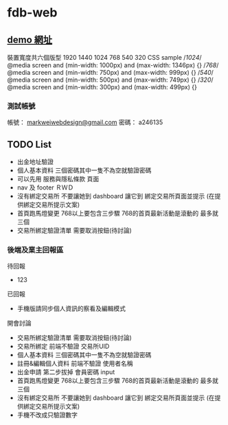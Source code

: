 # fdb-web

## [demo 網址](https://livepower0815.github.io/fdb-web/dist/)

裝置寬度共六個版型 1920 1440 1024 768 540 320
CSS sample
/*1024*/
@media screen and (min-width: 1000px) and (max-width: 1346px) {}
/*768*/
@media screen and (min-width: 750px) and (max-width: 999px) {}
/*540*/
@media screen and (min-width: 500px) and (max-width: 749px) {}
/*320*/
@media screen and (min-width: 300px) and (max-width: 499px) {}

### 測試帳號
帳號： markweiwebdesign@gmail.com
密碼： a246135

## TODO List
- 出金地址驗證
- 個人基本資料 三個密碼其中一隻不為空就驗證密碼
- 可以先用 服務與隱私條款 頁面
- nav 及 footer ＲＷＤ
- 沒有綁定交易所 不要讓她到 dashboard 讓它到 綁定交易所頁面並提示 (在提供綁定交易所提示文案)
- 首頁跑馬燈變更 768以上要包含三步驟 768的首頁最新活動是滾動的 最多就三個
- 交易所綁定驗證清單 需要取消按鈕(待討論)
### 後端及業主回報區
待回報
- 123

已回報
- 手機版請同步個人資訊的察看及編輯模式

開會討論
- 交易所綁定驗證清單 需要取消按鈕(待討論)
- 交易所綁定 前端不驗證 交易所UID
- 個人基本資料 三個密碼其中一隻不為空就驗證密碼
- 註冊&編輯個人資料 前端不驗證 使用者名稱
- 出金申請 第二步拔掉 會員密碼 input
- 首頁跑馬燈變更 768以上要包含三步驟 768的首頁最新活動是滾動的 最多就三個
- 沒有綁定交易所 不要讓她到 dashboard 讓它到 綁定交易所頁面並提示 (在提供綁定交易所提示文案)
- 手機不改成只驗證數字
